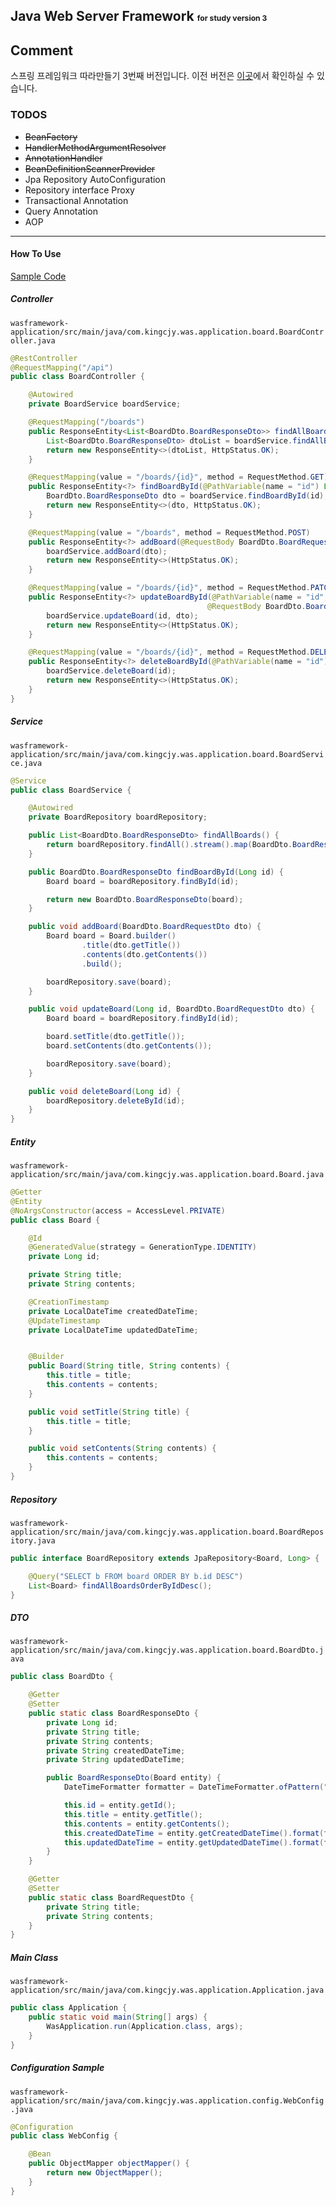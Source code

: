 Java Web Server Framework <small><small><small>for study version 3</small></small></small>
---

## Comment

스프링 프레임워크 따라만들기 3번째 버전입니다.
이전 버전은 [이곳](https://github.com/KingCjy/web-server-framework)에서 확인하실 수 있습니다.

### TODOS
- ~~BeanFactory~~
- ~~HandlerMethodArgumentResolver~~
- ~~AnnotationHandler~~
- ~~BeanDefinitionScannerProvider~~
- Jpa Repository AutoConfiguration
- Repository interface Proxy
- Transactional Annotation
- Query Annotation
- AOP
---

#### How To Use

[Sample Code](https://github.com/KingCjy/web-server-framework/tree/master/wasframework-application)

##### Controller
`wasframework-application/src/main/java/com.kingcjy.was.application.board.BoardController.java`
```Java
@RestController
@RequestMapping("/api")
public class BoardController {

    @Autowired
    private BoardService boardService;

    @RequestMapping("/boards")
    public ResponseEntity<List<BoardDto.BoardResponseDto>> findAllBoards() {
        List<BoardDto.BoardResponseDto> dtoList = boardService.findAllBoards();
        return new ResponseEntity<>(dtoList, HttpStatus.OK);
    }

    @RequestMapping(value = "/boards/{id}", method = RequestMethod.GET)
    public ResponseEntity<?> findBoardById(@PathVariable(name = "id") Long id) {
        BoardDto.BoardResponseDto dto = boardService.findBoardById(id);
        return new ResponseEntity<>(dto, HttpStatus.OK);
    }

    @RequestMapping(value = "/boards", method = RequestMethod.POST)
    public ResponseEntity<?> addBoard(@RequestBody BoardDto.BoardRequestDto dto) {
        boardService.addBoard(dto);
        return new ResponseEntity<>(HttpStatus.OK);
    }

    @RequestMapping(value = "/boards/{id}", method = RequestMethod.PATCH)
    public ResponseEntity<?> updateBoardById(@PathVariable(name = "id", required = true) Long id,
                                            @RequestBody BoardDto.BoardRequestDto dto) {
        boardService.updateBoard(id, dto);
        return new ResponseEntity<>(HttpStatus.OK);
    }

    @RequestMapping(value = "/boards/{id}", method = RequestMethod.DELETE)
    public ResponseEntity<?> deleteBoardById(@PathVariable(name = "id") Long id) {
        boardService.deleteBoard(id);
        return new ResponseEntity<>(HttpStatus.OK);
    }
}
```
##### Service
`wasframework-application/src/main/java/com.kingcjy.was.application.board.BoardService.java`

```java
@Service
public class BoardService {

    @Autowired
    private BoardRepository boardRepository;

    public List<BoardDto.BoardResponseDto> findAllBoards() {
        return boardRepository.findAll().stream().map(BoardDto.BoardResponseDto::new).collect(Collectors.toList());
    }

    public BoardDto.BoardResponseDto findBoardById(Long id) {
        Board board = boardRepository.findById(id);

        return new BoardDto.BoardResponseDto(board);
    }

    public void addBoard(BoardDto.BoardRequestDto dto) {
        Board board = Board.builder()
                .title(dto.getTitle())
                .contents(dto.getContents())
                .build();

        boardRepository.save(board);
    }

    public void updateBoard(Long id, BoardDto.BoardRequestDto dto) {
        Board board = boardRepository.findById(id);

        board.setTitle(dto.getTitle());
        board.setContents(dto.getContents());

        boardRepository.save(board);
    }

    public void deleteBoard(Long id) {
        boardRepository.deleteById(id);
    }
}
```
##### Entity
`wasframework-application/src/main/java/com.kingcjy.was.application.board.Board.java`

```java
@Getter
@Entity
@NoArgsConstructor(access = AccessLevel.PRIVATE)
public class Board {

    @Id
    @GeneratedValue(strategy = GenerationType.IDENTITY)
    private Long id;

    private String title;
    private String contents;

    @CreationTimestamp
    private LocalDateTime createdDateTime;
    @UpdateTimestamp
    private LocalDateTime updatedDateTime;


    @Builder
    public Board(String title, String contents) {
        this.title = title;
        this.contents = contents;
    }

    public void setTitle(String title) {
        this.title = title;
    }

    public void setContents(String contents) {
        this.contents = contents;
    }
}
```
##### Repository

`wasframework-application/src/main/java/com.kingcjy.was.application.board.BoardRepository.java`

```java
public interface BoardRepository extends JpaRepository<Board, Long> {

    @Query("SELECT b FROM board ORDER BY b.id DESC")
    List<Board> findAllBoardsOrderByIdDesc();
}
```

##### DTO

`wasframework-application/src/main/java/com.kingcjy.was.application.board.BoardDto.java`

```java
public class BoardDto {

    @Getter
    @Setter
    public static class BoardResponseDto {
        private Long id;
        private String title;
        private String contents;
        private String createdDateTime;
        private String updatedDateTime;

        public BoardResponseDto(Board entity) {
            DateTimeFormatter formatter = DateTimeFormatter.ofPattern("yyyy-MM-dd HH:mm:ss");

            this.id = entity.getId();
            this.title = entity.getTitle();
            this.contents = entity.getContents();
            this.createdDateTime = entity.getCreatedDateTime().format(formatter);
            this.updatedDateTime = entity.getUpdatedDateTime().format(formatter);
        }
    }

    @Getter
    @Setter
    public static class BoardRequestDto {
        private String title;
        private String contents;
    }
}
```

##### Main Class

`wasframework-application/src/main/java/com.kingcjy.was.application.Application.java`

```java
public class Application {
    public static void main(String[] args) {
        WasApplication.run(Application.class, args);
    }
}
```

##### Configuration Sample

`wasframework-application/src/main/java/com.kingcjy.was.application.config.WebConfig.java`
```java
@Configuration
public class WebConfig {

    @Bean
    public ObjectMapper objectMapper() {
        return new ObjectMapper();
    }
}
```
